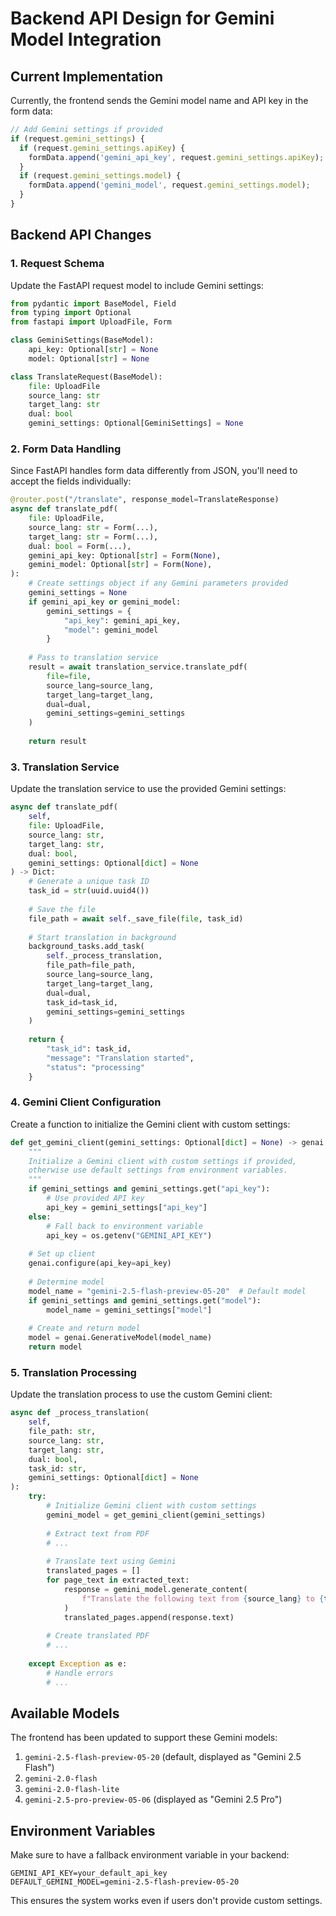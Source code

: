 # Backend API Design for Gemini Model Integration

## Current Implementation
Currently, the frontend sends the Gemini model name and API key in the form data:

```typescript
// Add Gemini settings if provided
if (request.gemini_settings) {
  if (request.gemini_settings.apiKey) {
    formData.append('gemini_api_key', request.gemini_settings.apiKey);
  }
  if (request.gemini_settings.model) {
    formData.append('gemini_model', request.gemini_settings.model);
  }
}
```

## Backend API Changes

### 1. Request Schema
Update the FastAPI request model to include Gemini settings:

```python
from pydantic import BaseModel, Field
from typing import Optional
from fastapi import UploadFile, Form

class GeminiSettings(BaseModel):
    api_key: Optional[str] = None
    model: Optional[str] = None

class TranslateRequest(BaseModel):
    file: UploadFile
    source_lang: str
    target_lang: str
    dual: bool
    gemini_settings: Optional[GeminiSettings] = None
```

### 2. Form Data Handling
Since FastAPI handles form data differently from JSON, you'll need to accept the fields individually:

```python
@router.post("/translate", response_model=TranslateResponse)
async def translate_pdf(
    file: UploadFile,
    source_lang: str = Form(...),
    target_lang: str = Form(...),
    dual: bool = Form(...),
    gemini_api_key: Optional[str] = Form(None),
    gemini_model: Optional[str] = Form(None),
):
    # Create settings object if any Gemini parameters provided
    gemini_settings = None
    if gemini_api_key or gemini_model:
        gemini_settings = {
            "api_key": gemini_api_key,
            "model": gemini_model
        }
    
    # Pass to translation service
    result = await translation_service.translate_pdf(
        file=file,
        source_lang=source_lang,
        target_lang=target_lang,
        dual=dual,
        gemini_settings=gemini_settings
    )
    
    return result
```

### 3. Translation Service
Update the translation service to use the provided Gemini settings:

```python
async def translate_pdf(
    self,
    file: UploadFile,
    source_lang: str,
    target_lang: str,
    dual: bool,
    gemini_settings: Optional[dict] = None
) -> Dict:
    # Generate a unique task ID
    task_id = str(uuid.uuid4())
    
    # Save the file
    file_path = await self._save_file(file, task_id)
    
    # Start translation in background
    background_tasks.add_task(
        self._process_translation,
        file_path=file_path,
        source_lang=source_lang,
        target_lang=target_lang,
        dual=dual,
        task_id=task_id,
        gemini_settings=gemini_settings
    )
    
    return {
        "task_id": task_id,
        "message": "Translation started",
        "status": "processing"
    }
```

### 4. Gemini Client Configuration
Create a function to initialize the Gemini client with custom settings:

```python
def get_gemini_client(gemini_settings: Optional[dict] = None) -> genai.GenerativeModel:
    """
    Initialize a Gemini client with custom settings if provided,
    otherwise use default settings from environment variables.
    """
    if gemini_settings and gemini_settings.get("api_key"):
        # Use provided API key
        api_key = gemini_settings["api_key"]
    else:
        # Fall back to environment variable
        api_key = os.getenv("GEMINI_API_KEY")
    
    # Set up client
    genai.configure(api_key=api_key)
    
    # Determine model
    model_name = "gemini-2.5-flash-preview-05-20"  # Default model
    if gemini_settings and gemini_settings.get("model"):
        model_name = gemini_settings["model"]
    
    # Create and return model
    model = genai.GenerativeModel(model_name)
    return model
```

### 5. Translation Processing
Update the translation process to use the custom Gemini client:

```python
async def _process_translation(
    self,
    file_path: str,
    source_lang: str,
    target_lang: str,
    dual: bool,
    task_id: str,
    gemini_settings: Optional[dict] = None
):
    try:
        # Initialize Gemini client with custom settings
        gemini_model = get_gemini_client(gemini_settings)
        
        # Extract text from PDF
        # ...
        
        # Translate text using Gemini
        translated_pages = []
        for page_text in extracted_text:
            response = gemini_model.generate_content(
                f"Translate the following text from {source_lang} to {target_lang}: {page_text}"
            )
            translated_pages.append(response.text)
        
        # Create translated PDF
        # ...
        
    except Exception as e:
        # Handle errors
        # ...
```

## Available Models
The frontend has been updated to support these Gemini models:

1. `gemini-2.5-flash-preview-05-20` (default, displayed as "Gemini 2.5 Flash")
2. `gemini-2.0-flash`
3. `gemini-2.0-flash-lite`
4. `gemini-2.5-pro-preview-05-06` (displayed as "Gemini 2.5 Pro")

## Environment Variables
Make sure to have a fallback environment variable in your backend:

```
GEMINI_API_KEY=your_default_api_key
DEFAULT_GEMINI_MODEL=gemini-2.5-flash-preview-05-20
```

This ensures the system works even if users don't provide custom settings. 